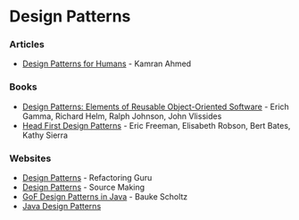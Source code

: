 # Design Patterns

### Articles

* [Design Patterns for Humans](https://roadmap.sh/guides/design-patterns-for-humans) - Kamran Ahmed

### Books

* [Design Patterns: Elements of Reusable Object-Oriented Software](https://smile.amazon.co.uk/dp/0201633612) - Erich Gamma, Richard Helm, Ralph Johnson, John Vlissides
* [Head First Design Patterns](https://smile.amazon.co.uk/dp/0596007124) - Eric Freeman, Elisabeth Robson, Bert Bates, Kathy Sierra

### Websites

* [Design Patterns](https://refactoring.guru/design-patterns) - Refactoring Guru
* [Design Patterns](https://sourcemaking.com/design\_patterns) - Source Making
* [GoF Design Patterns in Java](https://gof-design-patterns.zeef.com/bauke.scholtz) - Bauke Scholtz
* [Java Design Patterns](https://java-design-patterns.com/patterns/)
